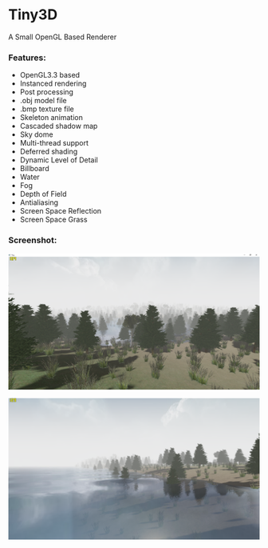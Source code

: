 # Tiny3D
A Small OpenGL Based Renderer  

### Features:    

- OpenGL3.3 based  
- Instanced rendering  
- Post processing  
- .obj model file    
- .bmp texture file  
- Skeleton animation  
- Cascaded shadow map
- Sky dome  
- Multi-thread support  
- Deferred shading  
- Dynamic Level of Detail  
- Billboard  
- Water  
- Fog  
- Depth of Field  
- Antialiasing  
- Screen Space Reflection  
- Screen Space Grass  


### Screenshot:  

![screen](screen.png)   

![screen](screen_water.png)  